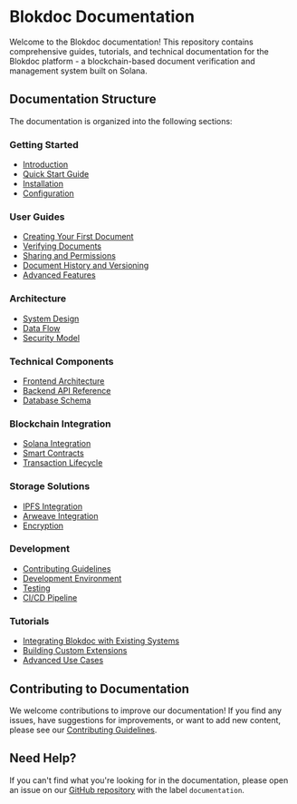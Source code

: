 # Blokdoc Documentation

Welcome to the Blokdoc documentation! This repository contains comprehensive guides, tutorials, and technical documentation for the Blokdoc platform - a blockchain-based document verification and management system built on Solana.

## Documentation Structure

The documentation is organized into the following sections:

### Getting Started
- [Introduction](./guides/introduction.md)
- [Quick Start Guide](./guides/getting-started.md)
- [Installation](./guides/installation.md)
- [Configuration](./guides/configuration.md)

### User Guides
- [Creating Your First Document](./guides/creating-documents.md)
- [Verifying Documents](./guides/verification.md)
- [Sharing and Permissions](./guides/sharing.md)
- [Document History and Versioning](./guides/versioning.md)
- [Advanced Features](./guides/advanced-features.md)

### Architecture
- [System Design](./architecture/system-design.md)
- [Data Flow](./architecture/data-flow.md)
- [Security Model](./architecture/security.md)

### Technical Components
- [Frontend Architecture](./technical/frontend.md)
- [Backend API Reference](./technical/api-reference.md)
- [Database Schema](./technical/database.md)

### Blockchain Integration
- [Solana Integration](./blockchain/solana-integration.md)
- [Smart Contracts](./blockchain/smart-contracts.md)
- [Transaction Lifecycle](./blockchain/transactions.md)

### Storage Solutions
- [IPFS Integration](./storage/ipfs.md)
- [Arweave Integration](./storage/arweave.md)
- [Encryption](./storage/encryption.md)

### Development
- [Contributing Guidelines](../CONTRIBUTING.md)
- [Development Environment](./development/environment.md)
- [Testing](./development/testing.md)
- [CI/CD Pipeline](./development/ci-cd.md)

### Tutorials
- [Integrating Blokdoc with Existing Systems](./tutorials/integration.md)
- [Building Custom Extensions](./tutorials/extensions.md)
- [Advanced Use Cases](./tutorials/advanced-use-cases.md)

## Contributing to Documentation

We welcome contributions to improve our documentation! If you find any issues, have suggestions for improvements, or want to add new content, please see our [Contributing Guidelines](../CONTRIBUTING.md).

## Need Help?

If you can't find what you're looking for in the documentation, please open an issue on our [GitHub repository](https://github.com/Blokdoc/Blokdoc/issues) with the label `documentation`. 
